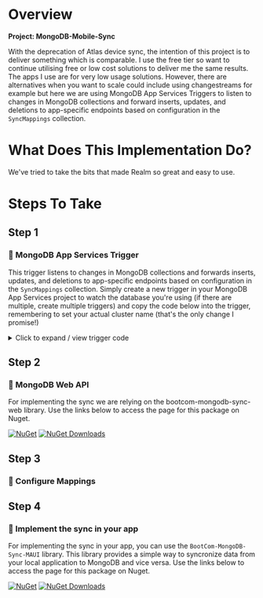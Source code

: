 ﻿# Overview

**Project: MongoDB-Mobile-Sync**

With the deprecation of Atlas device sync, the intention of this project is to deliver something which is comparable. I use the free tier so want to continue utilising free or low cost solutions to deliver me the same results. The apps I use are for very low usage solutions. However, there are alternatives when you want to scale could include using changestreams for example but here we are using MongoDB App Services Triggers to listen to changes in MongoDB collections and forward inserts, updates, and deletions to app-specific endpoints based on configuration in the `SyncMappings` collection.

# What Does This Implementation Do? 

We've tried to take the bits that made Realm so great and easy to use.

# Steps To Take

## Step 1

### 🧩 MongoDB App Services Trigger

This trigger listens to changes in MongoDB collections and forwards inserts, updates, and deletions to app-specific endpoints based on configuration in the `SyncMappings` collection.
  Simply create a new trigger in your MongoDB App Services project to watch the database you're using (if there are multiple, create multiple triggers) and copy the code below into the trigger, remembering to set your actual cluster name (that's the only change I promise!)

<details>
  <summary>
  Click to expand / view trigger code
  </summary>

``` json
exports = async function (changeEvent) {
    const currentClusterName = "<<YOUR CLUSTER NAME HERE>>";
    const db = context.services.get(currentClusterName).db("AppServices");
    const appCollection = db.collection("SyncMappings");

    const fullDocument = changeEvent.fullDocument;
    const updatedFields = changeEvent.updateDescription ? changeEvent.updateDescription.updatedFields : null;
    const collectionName = changeEvent.ns.coll;
    const databaseName = changeEvent.ns.db; // Get the database name from the change event

    // Retrieve all apps that include the current databaseName and collectionName
    const apps = await appCollection.find({
        "collections.databaseName": databaseName,
        "collections.collectionName": collectionName
    }).toArray();

    if (apps.length === 0) {
        console.log(`No apps found with database: ${databaseName} and collection: ${collectionName}`);
        return;
    }

    for (const app of apps) {
        const appId = app.appId;
        const appName = app.appName;
        let collectionToUpdate = appId + "_" + collectionName;

        const matchingCollection = app.collections.find(c => c.databaseName === databaseName && c.collectionName === collectionName);
        const endpoint = app.endpoint;  // Get the endpoint from SyncMappings
        const bearerToken = app.bearerToken; // Get the Bearer token from the app document

        if (!matchingCollection) {
            console.log(`No collection mapping found for appId: ${appId}, database: ${databaseName}, and collection: ${collectionName}`);
            continue;
        }

        // Handle document insertion
        if (changeEvent.operationType === "insert") {
            let insertedDocument = {};
            matchingCollection.fields.forEach(field => {
                if (fullDocument[field] !== undefined) {
                    insertedDocument[field] = fullDocument[field];
                }
            });

            if (Object.keys(insertedDocument).length > 0) {
                insertedDocument["__meta"] = { "dateUpdated": new Date() };

                await context.services.get(currentClusterName).db("AppServices").collection(collectionToUpdate).insertOne(insertedDocument);

                // Send data to the app's endpoint
                await sendToWebAPI({
                    action: "insert",
                    collection: collectionName,
                    document: insertedDocument,
                    appId: appName,
                    database: databaseName
                }, endpoint, bearerToken);
            }
        }

        // Handle document deletion
        if (changeEvent.operationType === "delete") {
            let filteredDocument = {};
            filteredDocument["__meta"] = { "dateUpdated": new Date(), "deleted": true };

            await context.services.get(currentClusterName).db("AppServices").collection(collectionToUpdate).updateOne(
                { _id: changeEvent.documentKey._id },
                { $set: filteredDocument },
                { upsert: true }
            );

            // Notify the app's endpoint about deletion
            await sendToWebAPI({
                action: "delete",
                collection: collectionName,
                document: { _id: changeEvent.documentKey._id, deleted: true },
                appId: appName,
                database: databaseName
            }, endpoint, bearerToken);
        }

        // Handle document update
        if (changeEvent.operationType === "update" && updatedFields) {
            let filteredDocument = {};
            matchingCollection.fields.forEach(field => {
                if (updatedFields[field] !== undefined) {
                    filteredDocument[field] = updatedFields[field];
                }
            });

            filteredDocument["_id"] = fullDocument._id;
          
            // If no relevant fields were updated, skip processing
            if (Object.keys(filteredDocument).length === 0) {
                console.log(`No relevant fields were updated for appId: ${appId}, database: ${databaseName}, and collection: ${collectionToUpdate}`);
                continue;
            }

            filteredDocument["__meta"] = { "dateUpdated": new Date() };

            await context.services.get(currentClusterName).db("AppServices").collection(collectionToUpdate).updateOne(
                { _id: fullDocument._id },
                { $set: filteredDocument },
                { upsert: true }
            );

            // Send updated data to the app's endpoint
            await sendToWebAPI({
                action: "update",
                collection: collectionName,
                document: filteredDocument,
                appId: appName,
                database: databaseName
            }, endpoint, bearerToken);
        }
    }
};

// Helper function to send HTTP POST request to the app's endpoint with Bearer Token
async function sendToWebAPI(payload, endpoint, bearerToken) {
    if (!endpoint || !bearerToken) {
        console.log(`Missing endpoint or Bearer token for payload: ${JSON.stringify(payload)}`);
        return;
    }

    const response = await context.http.post({
        url: endpoint,
        headers: {
            "Content-Type": ["application/json"],
            "Authorization": [`Bearer ${bearerToken}`] // Include Bearer Token in Authorization header
        },
        body: EJSON.stringify(payload, { relaxed: false }) // Preserve types
    });

    if (response.statusCode < 200 || response.statusCode > 299) {
        console.log(`Failed to notify endpoint ${endpoint}. Status code: ${response.statusCode}. Content: ${JSON.stringify(payload)}`);
    } else {
        console.log(`Successfully notified endpoint ${endpoint}.`);
    }
}

```
</details>

## Step 2

### 🧩 MongoDB Web API

For implementing the sync we are relying on the bootcom-mongodb-sync-web library. Use the links below to access the page for this package on Nuget.

[![NuGet](https://img.shields.io/nuget/v/BootCom-MongoDB-Sync-Web.svg)](https://www.nuget.org/packages/BootCom-MongoDB-Sync-Web/)
[![NuGet Downloads](https://img.shields.io/nuget/dt/BootCom-MongoDB-Sync-Web.svg)](https://www.nuget.org/packages/BootCom-MongoDB-Sync-Web/)


## Step 3



### 🧩 Configure Mappings 

## Step 4

### 🧩 Implement the sync in your app

For implementing the sync in your app, you can use the `BootCom-MongoDB-Sync-MAUI` library. This library provides a simple way to syncronize data from your local application to MongoDB and vice versa. Use the links below to access the page for this package on Nuget. 

[![NuGet](https://img.shields.io/nuget/v/BootCom-MongoDB-Sync-MAUI.svg)](https://www.nuget.org/packages/BootCom-MongoDB-Sync-MAUI/)
[![NuGet Downloads](https://img.shields.io/nuget/dt/BootCom-MongoDB-Sync-MAUI.svg)](https://www.nuget.org/packages/BootCom-MongoDB-Sync-MAUI/)
